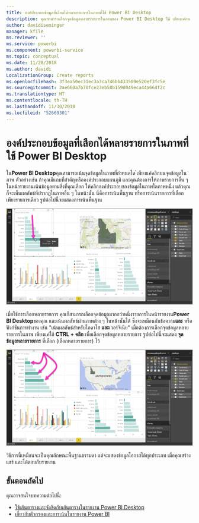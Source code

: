 ```yaml
---
title: องค์ประกอบข้อมูลที่เลือกได้หลายรายการในภาพที่ใช้ Power BI Desktop
description: คุณสามารถเลือกจุดข้อมูลหลายรายการในภาพของ Power BI Desktop ได้ เพียงแค่กด CTRL + คลิก
author: davidiseminger
manager: kfile
ms.reviewer: ''
ms.service: powerbi
ms.component: powerbi-service
ms.topic: conceptual
ms.date: 11/28/2018
ms.author: davidi
LocalizationGroup: Create reports
ms.openlocfilehash: 3f3ea50ec31ec3a3ca746bb433509e520ef3fc5e
ms.sourcegitcommit: 2ae660a7b70fce23eb58b159d049eca44a664f2c
ms.translationtype: HT
ms.contentlocale: th-TH
ms.lasthandoff: 11/30/2018
ms.locfileid: "52669301"
---
```

# <a name="multi-select-data-elements-in-visuals-using-power-bi-desktop"></a>องค์ประกอบข้อมูลที่เลือกได้หลายรายการในภาพที่ใช้ Power BI Desktop

ใน**Power BI Desktop**คุณสามารถเน้นจุดข้อมูลในภาพที่กำหนดได ้เพียงแค่คลิกบนจุดข้อมูลในภาพ ตัวอย่างเช่น ถ้าคุณมีแถบที่สำคัญหรือองค์ประกอบแผนภูมิ และคุณต้องการให้ภาพรายการอื่น ๆ ในหน้ารายงานเน้นข้อมูลตามสิ่งที่คุณเลือก ให้คลิกองค์ประกอบของข้อมูลในภาพใดภาพหนึ่ง แล้วคุณก็จะเห็นผลลัพธ์ที่ปรากฏในภาพอื่น ๆ ในหน้านั้น นี่คือการเน้นพื้นฐาน หรือการเน้นรายการที่เลือกเพียงรายการเดียว รูปต่อไปนี้จะแสดงการเน้นพื้นฐาน 

![](media/desktop-multi-select/multi-select_01.png)

เมื่อใช้การเลือกหลายรายการ คุณก็สามารถเลือกจุดข้อมูลมากกว่าหนึ่งรายการในหน้ารายงาน**Power BI Desktop**ของคุณ และเน้นผลลัพธ์ผ่านภาพต่าง ๆ ในหน้านั้นได้ ซึ่งจะเหมือนกับข้อความ**และ** หรือฟังก์ชันการทำงาน เช่น "เน้นผลลัพธ์สำหรับไอดาโฮ **และ**เวอร์จิเนีย" เมื่อต้องการเลือกจุดข้อมูลหลายรายการในภาพ เพียงแค่ใช้ **CTRL + คลิก** เพื่อเลือกจุดข้อมูลหลายรายการ รูปต่อไปนี้จะแสดง **จุดข้อมูลหลายรายการ** ที่เลือก (เลือกหลายรายการ) ไว้

![](media/desktop-multi-select/multi-select_02.png)

วิธีการนี้เหมือนจะเป็นคุณลักษณะพื้นฐานธรรมดา แต่จะแสดงข้อมูลโอกาสได้ทุกประเภท เมื่อคุณสร้าง แชร์ และโต้ตอบกับรายงาน 

## <a name="next-steps"></a>ขั้นตอนถัดไป

คุณอาจสนใจบทความต่อไปนี้:

* [ใช้เส้นตารางและจัดชิดกับเส้นตารางในรายงาน Power BI Desktop](desktop-gridlines-snap-to-grid.md)
* [เกี่ยวกับตัวกรองและการเน้นในรายงาน Power BI](power-bi-reports-filters-and-highlighting.md)

